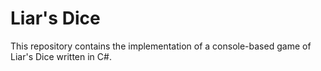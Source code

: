 # Liar's Dice
This repository contains the implementation of a console-based game of Liar's Dice written in C#.
